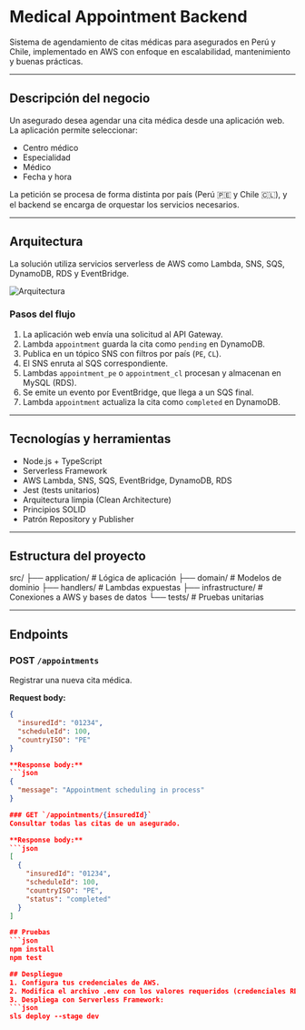 # Medical Appointment Backend

Sistema de agendamiento de citas médicas para asegurados en Perú y Chile, implementado en AWS con enfoque en escalabilidad, mantenimiento y buenas prácticas.

---

## Descripción del negocio

Un asegurado desea agendar una cita médica desde una aplicación web. La aplicación permite seleccionar:

- Centro médico
- Especialidad
- Médico
- Fecha y hora

La petición se procesa de forma distinta por país (Perú 🇵🇪 y Chile 🇨🇱), y el backend se encarga de orquestar los servicios necesarios.

---

## Arquitectura

La solución utiliza servicios serverless de AWS como Lambda, SNS, SQS, DynamoDB, RDS y EventBridge.

![Arquitectura](./assets/arquitectura.png)

### Pasos del flujo

1. La aplicación web envía una solicitud al API Gateway.
2. Lambda `appointment` guarda la cita como `pending` en DynamoDB.
3. Publica en un tópico SNS con filtros por país (`PE`, `CL`).
4. El SNS enruta al SQS correspondiente.
5. Lambdas `appointment_pe` o `appointment_cl` procesan y almacenan en MySQL (RDS).
6. Se emite un evento por EventBridge, que llega a un SQS final.
7. Lambda `appointment` actualiza la cita como `completed` en DynamoDB.

---

## Tecnologías y herramientas

- Node.js + TypeScript
- Serverless Framework
- AWS Lambda, SNS, SQS, EventBridge, DynamoDB, RDS
- Jest (tests unitarios)
- Arquitectura limpia (Clean Architecture)
- Principios SOLID
- Patrón Repository y Publisher

---

## Estructura del proyecto

src/
├── application/ # Lógica de aplicación
├── domain/ # Modelos de dominio
├── handlers/ # Lambdas expuestas
├── infrastructure/ # Conexiones a AWS y bases de datos
└── tests/ # Pruebas unitarias

---

## Endpoints

### POST `/appointments`
Registrar una nueva cita médica.

**Request body:**
```json
{
  "insuredId": "01234",
  "scheduleId": 100,
  "countryISO": "PE"
}

**Response body:**
```json
{
  "message": "Appointment scheduling in process"
}

### GET `/appointments/{insuredId}`
Consultar todas las citas de un asegurado.

**Response body:**
```json
[
  {
    "insuredId": "01234",
    "scheduleId": 100,
    "countryISO": "PE",
    "status": "completed"
  }
]

## Pruebas
```json
npm install
npm test

## Despliegue
1. Configura tus credenciales de AWS.
2. Modifica el archivo .env con los valores requeridos (credenciales RDS).
3. Despliega con Serverless Framework:
```json
sls deploy --stage dev

